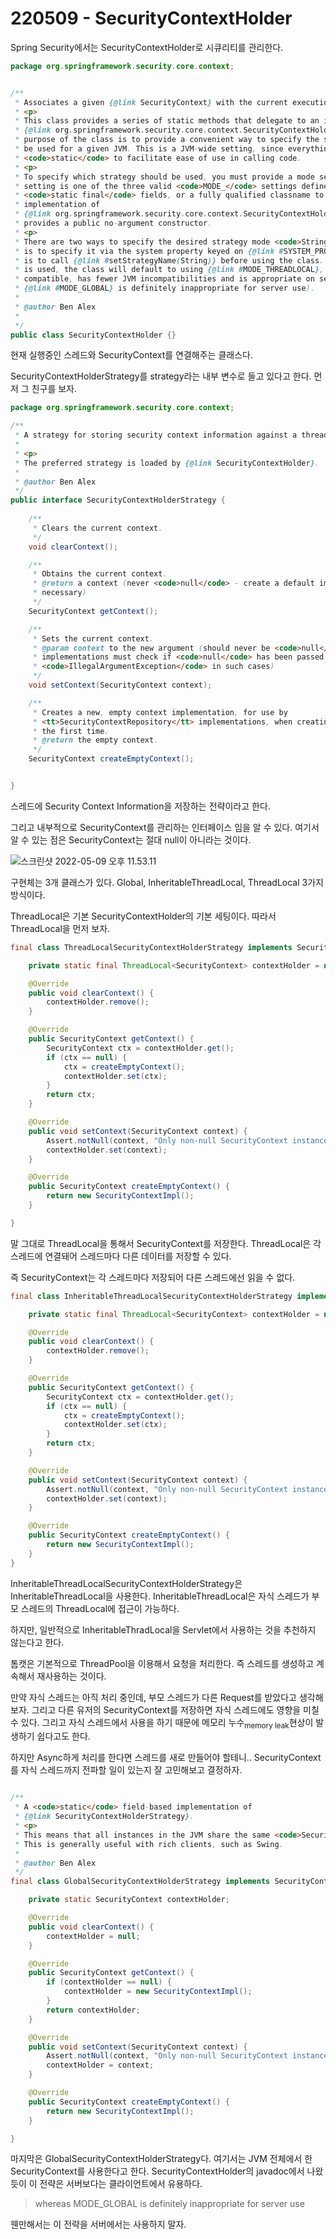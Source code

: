 # 220509 - SecurityContextHolder

Spring Security에서는 SecurityContextHolder로 시큐리티를 관리한다.



```java
package org.springframework.security.core.context;


/**
 * Associates a given {@link SecurityContext} with the current execution thread.
 * <p>
 * This class provides a series of static methods that delegate to an instance of
 * {@link org.springframework.security.core.context.SecurityContextHolderStrategy}. The
 * purpose of the class is to provide a convenient way to specify the strategy that should
 * be used for a given JVM. This is a JVM-wide setting, since everything in this class is
 * <code>static</code> to facilitate ease of use in calling code.
 * <p>
 * To specify which strategy should be used, you must provide a mode setting. A mode
 * setting is one of the three valid <code>MODE_</code> settings defined as
 * <code>static final</code> fields, or a fully qualified classname to a concrete
 * implementation of
 * {@link org.springframework.security.core.context.SecurityContextHolderStrategy} that
 * provides a public no-argument constructor.
 * <p>
 * There are two ways to specify the desired strategy mode <code>String</code>. The first
 * is to specify it via the system property keyed on {@link #SYSTEM_PROPERTY}. The second
 * is to call {@link #setStrategyName(String)} before using the class. If neither approach
 * is used, the class will default to using {@link #MODE_THREADLOCAL}, which is backwards
 * compatible, has fewer JVM incompatibilities and is appropriate on servers (whereas
 * {@link #MODE_GLOBAL} is definitely inappropriate for server use).
 *
 * @author Ben Alex
 *
 */
public class SecurityContextHolder {}
```


현재 실행중인 스레드와 SecurityContext를 연결해주는 클래스다.

SecurityContextHolderStrategy를 strategy라는 내부 변수로 들고 있다고 한다.
먼저 그 친구를 보자.

```java
package org.springframework.security.core.context;

/**
 * A strategy for storing security context information against a thread.
 *
 * <p>
 * The preferred strategy is loaded by {@link SecurityContextHolder}.
 *
 * @author Ben Alex
 */
public interface SecurityContextHolderStrategy {
  
	/**
	 * Clears the current context.
	 */
	void clearContext();

	/**
	 * Obtains the current context.
	 * @return a context (never <code>null</code> - create a default implementation if
	 * necessary)
	 */
	SecurityContext getContext();

	/**
	 * Sets the current context.
	 * @param context to the new argument (should never be <code>null</code>, although
	 * implementations must check if <code>null</code> has been passed and throw an
	 * <code>IllegalArgumentException</code> in such cases)
	 */
	void setContext(SecurityContext context);

	/**
	 * Creates a new, empty context implementation, for use by
	 * <tt>SecurityContextRepository</tt> implementations, when creating a new context for
	 * the first time.
	 * @return the empty context.
	 */
	SecurityContext createEmptyContext();


}
```

스레드에 Security Context Information을 저장하는 전략이라고 한다.

그리고 내부적으로 SecurityContext를 관리하는 인터페이스 임을 알 수 있다.
여기서 알 수 있는 점은 SecurityContext는 절대 null이 아니라는 것이다.



![스크린샷 2022-05-09 오후 11.53.11](https://tva1.sinaimg.cn/large/e6c9d24egy1h22jkbo14dj20ju02ywey.jpg)</center>

구현체는 3개 클래스가 있다.
Global, InheritableThreadLocal, ThreadLocal 3가지 방식이다.



ThreadLocal은 기본 SecurityContextHolder의 기본 세팅이다.
따라서 ThreadLocal을 먼저 보자.

```java
final class ThreadLocalSecurityContextHolderStrategy implements SecurityContextHolderStrategy {

	private static final ThreadLocal<SecurityContext> contextHolder = new ThreadLocal<>();

	@Override
	public void clearContext() {
		contextHolder.remove();
	}

	@Override
	public SecurityContext getContext() {
		SecurityContext ctx = contextHolder.get();
		if (ctx == null) {
			ctx = createEmptyContext();
			contextHolder.set(ctx);
		}
		return ctx;
	}

	@Override
	public void setContext(SecurityContext context) {
		Assert.notNull(context, "Only non-null SecurityContext instances are permitted");
		contextHolder.set(context);
	}

	@Override
	public SecurityContext createEmptyContext() {
		return new SecurityContextImpl();
	}

}
```

말 그대로 ThreadLocal을 통해서 SecurityContext를 저장한다.
ThreadLocal은 각 스레드에 연결돼어 스레드마다 다른 데이터를 저장할 수 있다.

즉 SecurityContext는 각 스레드마다 저장되어 다른 스레드에선 읽을 수 없다.



```java
final class InheritableThreadLocalSecurityContextHolderStrategy implements SecurityContextHolderStrategy {

	private static final ThreadLocal<SecurityContext> contextHolder = new InheritableThreadLocal<>();

	@Override
	public void clearContext() {
		contextHolder.remove();
	}

	@Override
	public SecurityContext getContext() {
		SecurityContext ctx = contextHolder.get();
		if (ctx == null) {
			ctx = createEmptyContext();
			contextHolder.set(ctx);
		}
		return ctx;
	}

	@Override
	public void setContext(SecurityContext context) {
		Assert.notNull(context, "Only non-null SecurityContext instances are permitted");
		contextHolder.set(context);
	}

	@Override
	public SecurityContext createEmptyContext() {
		return new SecurityContextImpl();
	}
}
```

InheritableThreadLocalSecurityContextHolderStrategy은 InheritableThreadLocal을 사용한다.
InheritableThreadLocal은 자식 스레드가 부모 스레드의 ThreadLocal에 접근이 가능하다.

하지만, 일반적으로 InheritableThradLocal을 Servlet에서 사용하는 것을 추천하지 않는다고 한다.

톰캣은 기본적으로 ThreadPool을 이용해서 요청을 처리한다.
즉 스레드를 생성하고 계속해서 재사용하는 것이다.

만약 자식 스레드는 아직 처리 중인데, 부모 스레드가 다른 Request를 받았다고 생각해보자.
그리고 다른 유저의 SecurityContext를 저장하면 자식 스레드에도 영향을 미칠 수 있다.
그리고 자식 스레드에서 사용을 하기 때문에 메모리 누수<sub>memory leak</sub>현상이 발생하기 쉽다고도 한다.

하지만 Async하게 처리를 한다면 스레드를 새로 만들어야 할테니..
SecurityContext를 자식 스레드까지 전파할 일이 있는지 잘 고민해보고 결정하자.



```java

/**
 * A <code>static</code> field-based implementation of
 * {@link SecurityContextHolderStrategy}.
 * <p>
 * This means that all instances in the JVM share the same <code>SecurityContext</code>.
 * This is generally useful with rich clients, such as Swing.
 *
 * @author Ben Alex
 */
final class GlobalSecurityContextHolderStrategy implements SecurityContextHolderStrategy {

	private static SecurityContext contextHolder;

	@Override
	public void clearContext() {
		contextHolder = null;
	}

	@Override
	public SecurityContext getContext() {
		if (contextHolder == null) {
			contextHolder = new SecurityContextImpl();
		}
		return contextHolder;
	}

	@Override
	public void setContext(SecurityContext context) {
		Assert.notNull(context, "Only non-null SecurityContext instances are permitted");
		contextHolder = context;
	}

	@Override
	public SecurityContext createEmptyContext() {
		return new SecurityContextImpl();
	}

}
```



마지막은 GlobalSecurityContextHolderStrategy다. 여기서는 JVM 전체에서 한 SecurityContext를 사용한다고 한다.
SecurityContextHolder의 javadoc에서 나왔듯이 이 전략은 서버보다는 클라이언트에서 유용하다.

>  whereas MODE_GLOBAL is definitely inappropriate for server use

웬만해서는 이 전략을 서버에서는 사용하지 말자.